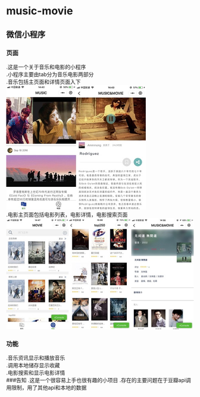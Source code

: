 # music-movie

## 微信小程序
### 页面
.这是一个关于音乐和电影的小程序  
.小程序主要由tab分为音乐电影两部分  
.音乐包括主页面和详情页面入下  
![音乐主页面](music.jpg)  
.电影主页面包括电影列表，电影详情，电影搜索页面
![电影主页面](movie.jpg) 
### 功能
.音乐资讯显示和播放音乐  
.调用本地储存显示收藏  
.电影搜索和显示电影详情  
###告知
.这是一个很容易上手也很有趣的小项目
.存在的主要问题在于豆瓣api调用限制，用了其他api和本地的数据  




